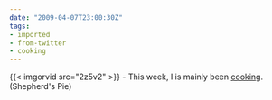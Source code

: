 ```yaml
---
date: "2009-04-07T23:00:30Z"
tags:
- imported
- from-twitter
- cooking
---
```

{{< imgorvid src="2z5v2" >}} - This week, I is mainly been [cooking](/tags/cooking). \(Shepherd's Pie)
